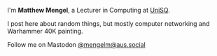 ---
---

I'm **Matthew Mengel**, a Lecturer in Computing at [UniSQ].

I post here about random things, but mostly computer networking and Warhammer 40K painting.

Follow me on Mastodon [@mengelm@aus.social] 



[projects]: /projects
[@mengelm@aus.social]: https://aus.social/@mengelm
[email]: mailto:matthew@mengelm.net
[UniSQ]: https://unisq.edu.au
